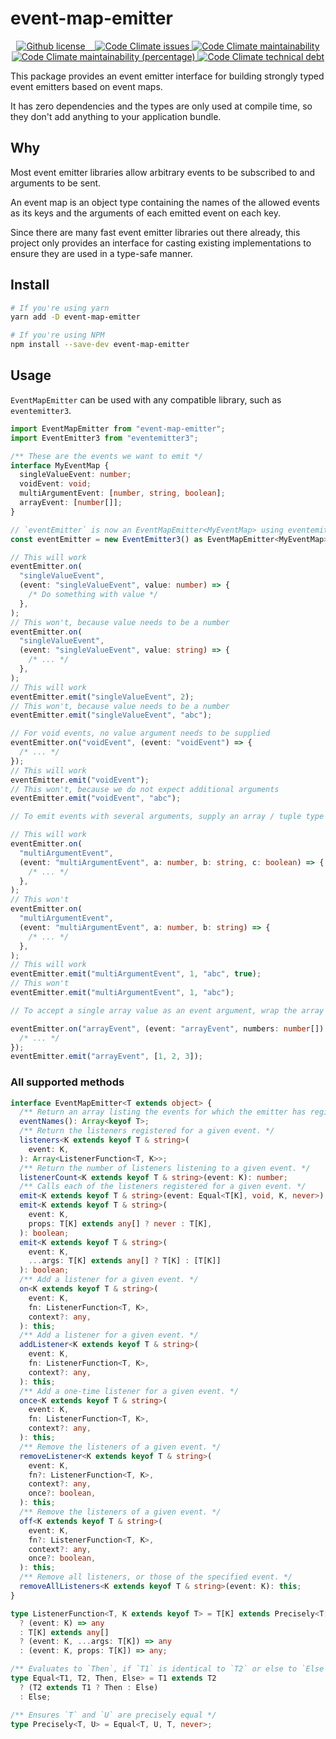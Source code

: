 # event-map-emitter

<p align="center">
  <a href="./LICENSE">
    <img src="https://img.shields.io/github/license/gfmio/event-map-emitter.svg" alt="Github license" title="Github license" />
  </a>
  <!-- NPM -->
  <a href="https://www.npmjs.com/package/event-map-emitter">
    <img src="https://img.shields.io/npm/v/event-map-emitter.svg" alt="" title="" />
  </a>
  <a href="https://www.npmjs.com/package/event-map-emitter">
    <img src="https://img.shields.io/npm/dw/event-map-emitter.svg" alt="" title="" />
  </a>
  <a href="https://www.npmjs.com/package/event-map-emitter">
    <img src="https://img.shields.io/npm/types/event-map-emitter.svg" alt="" title="" />
  </a>
  <!-- Code Climate -->
  <a href="https://codeclimate.com/github/gfmio/event-map-emitter/issues">
    <img src="https://img.shields.io/codeclimate/issues/gfmio/event-map-emitter.svg" alt="Code Climate issues" title="Code Climate issues" />
  </a>
  <a href="https://codeclimate.com/github/gfmio/event-map-emitter/maintainability">
    <img src="https://img.shields.io/codeclimate/maintainability/gfmio/event-map-emitter.svg" alt="Code Climate maintainability" title="Code Climate maintainability" />
  </a>
  <a href="https://codeclimate.com/github/gfmio/event-map-emitter/maintainability">
    <img src="https://img.shields.io/codeclimate/maintainability-percentage/gfmio/event-map-emitter.svg" alt="Code Climate maintainability (percentage)" title="Code Climate maintainability (percentage)" />
  </a>
  <a href="https://codeclimate.com/github/gfmio/event-map-emitter">
    <img src="https://img.shields.io/codeclimate/tech-debt/gfmio/event-map-emitter.svg" alt="Code Climate technical debt" title="Code Climate technical debt" />
  </a>
</p>

This package provides an event emitter interface for building strongly typed event emitters based on event maps.

It has zero dependencies and the types are only used at compile time, so they don't add anything to your application bundle.

## Why

Most event emitter libraries allow arbitrary events to be subscribed to and arguments to be sent.

An event map is an object type containing the names of the allowed events as its keys and the arguments of each emitted event on each key.

Since there are many fast event emitter libraries out there already, this project only provides an interface for casting existing implementations to ensure they are used in a type-safe manner.

## Install

```sh
# If you're using yarn
yarn add -D event-map-emitter

# If you're using NPM
npm install --save-dev event-map-emitter
```

## Usage

`EventMapEmitter` can be used with any compatible library, such as `eventemitter3`.

```ts
import EventMapEmitter from "event-map-emitter";
import EventEmitter3 from "eventemitter3";

/** These are the events we want to emit */
interface MyEventMap {
  singleValueEvent: number;
  voidEvent: void;
  multiArgumentEvent: [number, string, boolean];
  arrayEvent: [number[]];
}

// `eventEmitter` is now an EventMapEmitter<MyEventMap> using eventemitter3 internally to emit events
const eventEmitter = new EventEmitter3() as EventMapEmitter<MyEventMap>;

// This will work
eventEmitter.on(
  "singleValueEvent",
  (event: "singleValueEvent", value: number) => {
    /* Do something with value */
  },
);
// This won't, because value needs to be a number
eventEmitter.on(
  "singleValueEvent",
  (event: "singleValueEvent", value: string) => {
    /* ... */
  },
);
// This will work
eventEmitter.emit("singleValueEvent", 2);
// This won't, because value needs to be a number
eventEmitter.emit("singleValueEvent", "abc");

// For void events, no value argument needs to be supplied
eventEmitter.on("voidEvent", (event: "voidEvent") => {
  /* ... */
});
// This will work
eventEmitter.emit("voidEvent");
// This won't, because we do not expect additional arguments
eventEmitter.emit("voidEvent", "abc");

// To emit events with several arguments, supply an array / tuple type with the types of the arguments

// This will work
eventEmitter.on(
  "multiArgumentEvent",
  (event: "multiArgumentEvent", a: number, b: string, c: boolean) => {
    /* ... */
  },
);
// This won't
eventEmitter.on(
  "multiArgumentEvent",
  (event: "multiArgumentEvent", a: number, b: string) => {
    /* ... */
  },
);
// This will work
eventEmitter.emit("multiArgumentEvent", 1, "abc", true);
// This won't
eventEmitter.emit("multiArgumentEvent", 1, "abc");

// To accept a single array value as an event argument, wrap the array inside a tuple

eventEmitter.on("arrayEvent", (event: "arrayEvent", numbers: number[]) => {
  /* ... */
});
eventEmitter.emit("arrayEvent", [1, 2, 3]);
```

### All supported methods

```ts
interface EventMapEmitter<T extends object> {
  /** Return an array listing the events for which the emitter has registered listeners. */
  eventNames(): Array<keyof T>;
  /** Return the listeners registered for a given event. */
  listeners<K extends keyof T & string>(
    event: K,
  ): Array<ListenerFunction<T, K>>;
  /** Return the number of listeners listening to a given event. */
  listenerCount<K extends keyof T & string>(event: K): number;
  /** Calls each of the listeners registered for a given event. */
  emit<K extends keyof T & string>(event: Equal<T[K], void, K, never>): boolean;
  emit<K extends keyof T & string>(
    event: K,
    props: T[K] extends any[] ? never : T[K],
  ): boolean;
  emit<K extends keyof T & string>(
    event: K,
    ...args: T[K] extends any[] ? T[K] : [T[K]]
  ): boolean;
  /** Add a listener for a given event. */
  on<K extends keyof T & string>(
    event: K,
    fn: ListenerFunction<T, K>,
    context?: any,
  ): this;
  /** Add a listener for a given event. */
  addListener<K extends keyof T & string>(
    event: K,
    fn: ListenerFunction<T, K>,
    context?: any,
  ): this;
  /** Add a one-time listener for a given event. */
  once<K extends keyof T & string>(
    event: K,
    fn: ListenerFunction<T, K>,
    context?: any,
  ): this;
  /** Remove the listeners of a given event. */
  removeListener<K extends keyof T & string>(
    event: K,
    fn?: ListenerFunction<T, K>,
    context?: any,
    once?: boolean,
  ): this;
  /** Remove the listeners of a given event. */
  off<K extends keyof T & string>(
    event: K,
    fn?: ListenerFunction<T, K>,
    context?: any,
    once?: boolean,
  ): this;
  /** Remove all listeners, or those of the specified event. */
  removeAllListeners<K extends keyof T & string>(event: K): this;
}

type ListenerFunction<T, K extends keyof T> = T[K] extends Precisely<T[K], void>
  ? (event: K) => any
  : T[K] extends any[]
  ? (event: K, ...args: T[K]) => any
  : (event: K, props: T[K]) => any;

/** Evaluates to `Then`, if `T1` is identical to `T2` or else to `Else` */
type Equal<T1, T2, Then, Else> = T1 extends T2
  ? (T2 extends T1 ? Then : Else)
  : Else;

/** Ensures `T` and `U` are precisely equal */
type Precisely<T, U> = Equal<T, U, T, never>;
```
